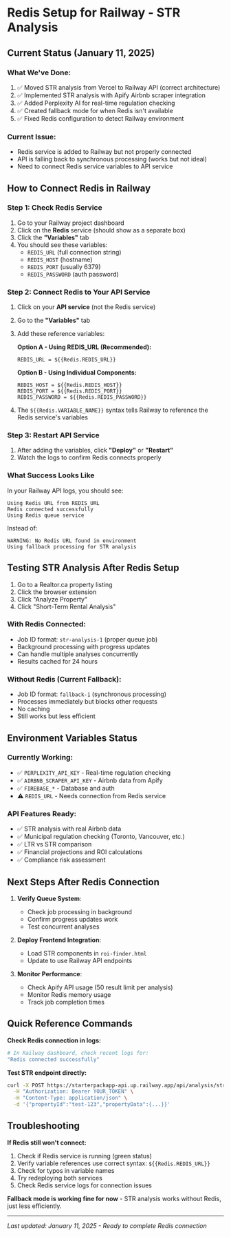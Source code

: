 # Redis Setup for Railway - STR Analysis

## Current Status (January 11, 2025)

### What We've Done:
1. ✅ Moved STR analysis from Vercel to Railway API (correct architecture)
2. ✅ Implemented STR analysis with Apify Airbnb scraper integration
3. ✅ Added Perplexity AI for real-time regulation checking
4. ✅ Created fallback mode for when Redis isn't available
5. ✅ Fixed Redis configuration to detect Railway environment

### Current Issue:
- Redis service is added to Railway but not properly connected
- API is falling back to synchronous processing (works but not ideal)
- Need to connect Redis service variables to API service

## How to Connect Redis in Railway

### Step 1: Check Redis Service
1. Go to your Railway project dashboard
2. Click on the **Redis** service (should show as a separate box)
3. Click the **"Variables"** tab
4. You should see these variables:
   - `REDIS_URL` (full connection string)
   - `REDIS_HOST` (hostname)
   - `REDIS_PORT` (usually 6379)
   - `REDIS_PASSWORD` (auth password)

### Step 2: Connect Redis to Your API Service
1. Click on your **API service** (not the Redis service)
2. Go to the **"Variables"** tab
3. Add these reference variables:

   **Option A - Using REDIS_URL (Recommended):**
   ```
   REDIS_URL = ${{Redis.REDIS_URL}}
   ```

   **Option B - Using Individual Components:**
   ```
   REDIS_HOST = ${{Redis.REDIS_HOST}}
   REDIS_PORT = ${{Redis.REDIS_PORT}}
   REDIS_PASSWORD = ${{Redis.REDIS_PASSWORD}}
   ```

4. The `${{Redis.VARIABLE_NAME}}` syntax tells Railway to reference the Redis service's variables

### Step 3: Restart API Service
1. After adding the variables, click **"Deploy"** or **"Restart"**
2. Watch the logs to confirm Redis connects properly

### What Success Looks Like
In your Railway API logs, you should see:
```
Using Redis URL from REDIS_URL
Redis connected successfully
Using Redis queue service
```

Instead of:
```
WARNING: No Redis URL found in environment
Using fallback processing for STR analysis
```

## Testing STR Analysis After Redis Setup

1. Go to a Realtor.ca property listing
2. Click the browser extension
3. Click "Analyze Property"
4. Click "Short-Term Rental Analysis"

### With Redis Connected:
- Job ID format: `str-analysis-1` (proper queue job)
- Background processing with progress updates
- Can handle multiple analyses concurrently
- Results cached for 24 hours

### Without Redis (Current Fallback):
- Job ID format: `fallback-1` (synchronous processing)
- Processes immediately but blocks other requests
- No caching
- Still works but less efficient

## Environment Variables Status

### Currently Working:
- ✅ `PERPLEXITY_API_KEY` - Real-time regulation checking
- ✅ `AIRBNB_SCRAPER_API_KEY` - Airbnb data from Apify
- ✅ `FIREBASE_*` - Database and auth
- ⚠️ `REDIS_URL` - Needs connection from Redis service

### API Features Ready:
- ✅ STR analysis with real Airbnb data
- ✅ Municipal regulation checking (Toronto, Vancouver, etc.)
- ✅ LTR vs STR comparison
- ✅ Financial projections and ROI calculations
- ✅ Compliance risk assessment

## Next Steps After Redis Connection

1. **Verify Queue System**:
   - Check job processing in background
   - Confirm progress updates work
   - Test concurrent analyses

2. **Deploy Frontend Integration**:
   - Load STR components in `roi-finder.html`
   - Update to use Railway API endpoints

3. **Monitor Performance**:
   - Check Apify API usage (50 result limit per analysis)
   - Monitor Redis memory usage
   - Track job completion times

## Quick Reference Commands

**Check Redis connection in logs:**
```bash
# In Railway dashboard, check recent logs for:
"Redis connected successfully"
```

**Test STR endpoint directly:**
```bash
curl -X POST https://starterpackapp-api.up.railway.app/api/analysis/str/analyze \
  -H "Authorization: Bearer YOUR_TOKEN" \
  -H "Content-Type: application/json" \
  -d '{"propertyId":"test-123","propertyData":{...}}'
```

## Troubleshooting

**If Redis still won't connect:**
1. Check if Redis service is running (green status)
2. Verify variable references use correct syntax: `${{Redis.REDIS_URL}}`
3. Check for typos in variable names
4. Try redeploying both services
5. Check Redis service logs for connection issues

**Fallback mode is working fine for now** - STR analysis works without Redis, just less efficiently.

---

*Last updated: January 11, 2025 - Ready to complete Redis connection*